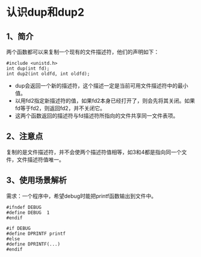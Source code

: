 # 认识dup和dup2

## 1、简介
两个函数都可以来复制一个现有的文件描述符，他们的声明如下：
```
#include <unistd.h>
int dup(int fd);
int dup2(int oldfd, int oldfd);
```

- dup会返回一个新的描述符，这个描述一定是当前可用文件描述符中的最小值。
- 以用fd2指定新描述符的值，如果fd2本身已经打开了，则会先将其关闭。如果fd等于fd2，则返回fd2，并不关闭它。
- 这两个函数返回的描述符与fd描述符所指向的文件共享同一文件表项。

## 2、注意点
复制的是文件描述符，并不会使两个描述符值相等，如3和4都是指向同一个文件，文件描述符值唯一。

## 3、使用场景解析
需求：一个程序中，希望debug时能把printf函数输出到文件中。
```
#ifndef DEBUG
#define DEBUG  1
#endif

#if DEBUG
#define DPRINTF printf
#else
#define DPRINTF(...)
#endif
```









